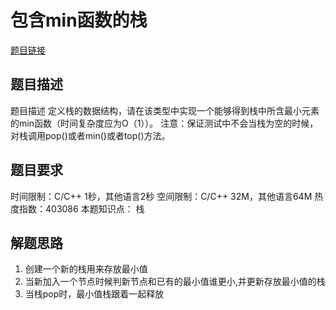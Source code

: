 # 包含min函数的栈
[题目链接](https://www.nowcoder.com/practice/4c776177d2c04c2494f2555c9fcc1e49?tpId=13&tqId=11173&tPage=1&rp=1&ru=/ta/coding-interviews&qru=/ta/coding-interviews/question-ranking)

## 题目描述
题目描述
定义栈的数据结构，请在该类型中实现一个能够得到栈中所含最小元素的min函数（时间复杂度应为O（1））。
注意：保证测试中不会当栈为空的时候，对栈调用pop()或者min()或者top()方法。

## 题目要求
时间限制：C/C++ 1秒，其他语言2秒 空间限制：C/C++ 32M，其他语言64M 热度指数：403086
本题知识点： 栈

## 解题思路
1. 创建一个新的栈用来存放最小值
2. 当新加入一个节点时候判新节点和已有的最小值谁更小,并更新存放最小值的栈
3. 当栈pop时，最小值栈跟着一起释放